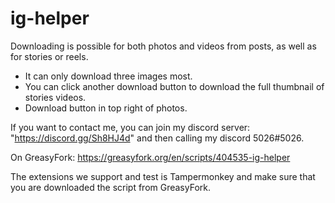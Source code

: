 # ig-helper
Downloading is possible for both photos and videos from posts, as well as for stories or reels.
- It can only download three images most.
- You can click another download button to download the full thumbnail of stories videos.
- Download button in top right of photos.

If you want to contact me, you can join my discord server: "https://discord.gg/Sh8HJ4d" and then calling my discord 5026#5026.

On GreasyFork: https://greasyfork.org/en/scripts/404535-ig-helper

The extensions we support and test is Tampermonkey and make sure that you are downloaded the script from GreasyFork.
